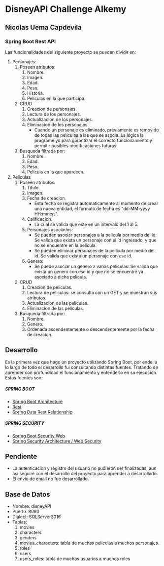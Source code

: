 # DisneyAPI Challenge Alkemy
## Nicolas Uema Capdevila
### Spring Boot Rest API

Las funcionalidades del siguiente proyecto se pueden dividir en:
1. Personajes:
    1. Poseen atributos:
        1. Nombre.
        2. Imagen.
        2. Edad.
        3. Peso.
        4. Historia.
        5. Peliculas en la que participa.
    2. CRUD
        1.  Creacion de personajes.
        2.  Lectura de los personajes.
        3.  Actualizacion de los personajes.
        4.  Eliminacion de los personajes.
            - Cuando un personaje es eliminado, previamente es removido de todas las peliculas a las que se asocia. La lógica la programe yo para garantizar el correcto funcionamiento y permitir posibles modificaciones futuras.
    3. Busqueda filtrada por:
        1. Nombre.
        2. Edad.
        3. Peso.
        4. Pelicula en la que aparecen.
2. Peliculas
    1. Poseen atributos:
        1. Titulo.
        2. Imagen.
        3. Fecha de creacion.
            - Esta fecha se registra automaticamente al momento de crear una nueva entidad, el formato de fecha es "dd-MM-yyyy HH:mm:ss".
        4. Calificacion.
            - La cual se valida que este en un intervalo del 1 al 5.
        5. Personajes asociados:
            - Se pueden asociar personajes a la pelicula por medio del id. Se valida que exista un personaje con el id ingresado, y que no se encuentre en la pelicula.
            - Se pueden eliminar personajes de la pelicula por medio del id. Se valida que exista un personaje con ese id.
        6. Genero:
            - Se puede asociar un genero a varias peliculas. Se valida que exista un genero con ese id y que no se encuentre ya asociado a dicha pelicula.
    2. CRUD
        1. Creacion de peliculas.
        2. Lectura de peliculas: se consulta con un GET y se muestran sus atributos.
        3. Actualizacion de las peliculas.
        4. Eliminacion de las peliculas.
    3. Busqueda filtrada por:
        1. Nombre.
        2. Genero.
        3. Ordenada ascendentemente o descendentemente por la fecha de creacion.

## Desarrollo
Es la primera vez que hago un proyecto utilizando Spring Boot, por ende, a lo largo de todo el desarrollo fui consultando distintas fuentes. Tratando de aprender con profundidad el funcionamiento y entenderlo en su ejecucion. Estas fuentes son:


##### SPRING BOOT
- [Spring Boot Architecture](https://www.javatpoint.com/spring-boot-architecture)
- [Rest](https://spring.io/guides/tutorials/rest/)
- [Spring Data Rest Relationship](https://www.baeldung.com/spring-data-rest-relationships)
##### SPRING SECURITY
- [Spring Boot Security Web](https://spring.io/guides/gs/securing-web/)
- [Spring Security Architecture / Web Security](https://spring.io/guides/topicals/spring-security-architecture#web-security)

## Pendiente
- La autenticacion y registro del usuario no pudieron ser finalizadas, aun asi seguiré con el desarrollo del proyecto para aprender a desarrollarlo.
- El envio de email no fue desarrollado.

## Base de Datos
- Nombre: disneyAPI
- Puerto: 8080
- Dialect: SQLServer2016
- Tablas:
  1. movies
  2. characters
  3. genders
  4. movies_characters: tabla de muchas peliculas a muchos personajes.
  5. roles
  6. users
  7. users_roles: tabla de muchos usuarios a muchos roles